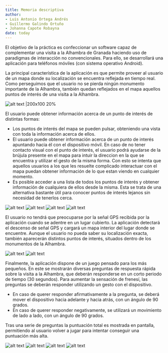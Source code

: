```yaml
---
title: Memoria descriptiva 
author: 
- Luis Antonio Ortega Andrés
- Guillermo Galindo Ortuño 
- Johanna Capote Robayna
date: today
---
```


El objetivo de la práctica es confeccionar un software capaz de complementar una visita a la Alhambra de Granada haciendo uso de paradigmas de interacción no convencionales. Para ello, se desarrollará una aplicación para teléfonos móviles (con sistema operativo Android).

La principal característica de la aplicación es que permite proveer al usuario de un mapa donde su localización se encuentra reflejada en tiempo real. Como perseguimos que el usuario no se pierda ningún monumento importante de la Alhambra, también quedan reflejados en el mapa aquellos puntos de interés de una visita a la Alhambra.

![alt text |200x100 20%](mapa.jpg)

El usuario puede obtener información acerca de un punto de interés de distintas formas:

- Los puntos de interés del mapa se pueden pulsar, obteniendo una vista con toda la información acerca de ellos.
- El usuario puede obtener información acerca de un punto de interés apuntando hacia él con el dispositivo móvil. En caso de no tener contacto visual con el punto de interés, el usuario podrá ayudarse de la brújula presente en el mapa para intuir la direccion en la que se encuentra y utilizar el gesto de la misma forma. Con esto se intenta que aquellos usuarios a los que les resuelte complicado interactuar con el mapa puedan obtener información de lo que estan viendo en cualquier momento.
- Es posible acceder a una lista de todos los puntos de interés y obtener información de cualquiera de ellos desde la misma. Esta se trata de una alternativa bastante útil para conocer puntos de interés lejanos sin necesidad de tenerlos cerca.

![alt text](menu.jpg) ![alt text](buscarpunto.jpg) ![alt text](listapuntos.jpg) ![alt text](puntointeres.jpg)

El usuario no tendrá que preocuparse por la señal GPS recibida por la aplicación cuando se adentre en un lugar cubierto.
La aplicación detectará el descenso de señal GPS y cargará un mapa interior del lugar donde se encuentre. Aunque el usuario no pueda saber su localización exacta, también aparecerán distintos puntos de interés, situados dentro de los monumentos de la Alhambra.

![alt text](mapainterno.jpg) ![alt text](puntointerno.jpg)

Finalmente, la aplicación dispone de un juego pensado para los más pequeños. En este se mostrarán diversas preguntas de respuesta rápida sobre la visita a la Alhambra, que deberán responderse en un corto periodo de tiempo (30 segundos). Para aumentar la sensación de frenesí, las preguntas se deberán responder utilizando un gesto con el dispositivo.

- En caso de querer responder afirmativamente a la pregunta, se deberá mover el dispositivo hacia adelante y hacia atrás, con un ángulo de 90 grados.
- En caso de querer responder negativamente, se utilizará un movimiento de lado a lado, con un ángulo de 90 grados.

Tras una serie de preguntas la puntuación total es mostrada en pantalla, permitiendo al usuario volver a jugar para intentar conseguir una puntuación más alta.

![alt text](juegotiempo.jpg) ![alt text](juegobien.jpg) ![alt text](juegomal.jpg) ![alt text](puntuacion.jpg)
